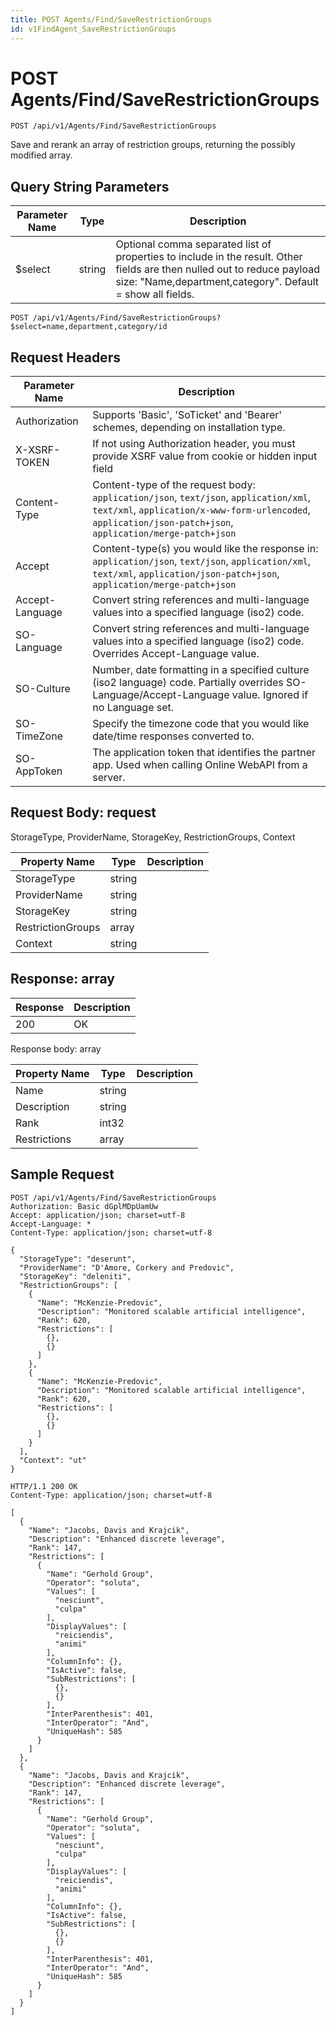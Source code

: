 ```yaml
---
title: POST Agents/Find/SaveRestrictionGroups
id: v1FindAgent_SaveRestrictionGroups
---
```


# POST Agents/Find/SaveRestrictionGroups

```http
POST /api/v1/Agents/Find/SaveRestrictionGroups
```

Save and rerank an array of restriction groups, returning the possibly modified array.







## Query String Parameters

| Parameter Name | Type |  Description |
|----------------|------|--------------|
| $select | string |  Optional comma separated list of properties to include in the result. Other fields are then nulled out to reduce payload size: "Name,department,category". Default = show all fields. |

```http
POST /api/v1/Agents/Find/SaveRestrictionGroups?$select=name,department,category/id
```


## Request Headers

| Parameter Name | Description |
|----------------|-------------|
| Authorization  | Supports 'Basic', 'SoTicket' and 'Bearer' schemes, depending on installation type. |
| X-XSRF-TOKEN   | If not using Authorization header, you must provide XSRF value from cookie or hidden input field |
| Content-Type | Content-type of the request body: `application/json`, `text/json`, `application/xml`, `text/xml`, `application/x-www-form-urlencoded`, `application/json-patch+json`, `application/merge-patch+json` |
| Accept         | Content-type(s) you would like the response in: `application/json`, `text/json`, `application/xml`, `text/xml`, `application/json-patch+json`, `application/merge-patch+json` |
| Accept-Language | Convert string references and multi-language values into a specified language (iso2) code. |
| SO-Language | Convert string references and multi-language values into a specified language (iso2) code. Overrides Accept-Language value. |
| SO-Culture | Number, date formatting in a specified culture (iso2 language) code. Partially overrides SO-Language/Accept-Language value. Ignored if no Language set. |
| SO-TimeZone | Specify the timezone code that you would like date/time responses converted to. |
| SO-AppToken | The application token that identifies the partner app. Used when calling Online WebAPI from a server. |

## Request Body: request  

StorageType, ProviderName, StorageKey, RestrictionGroups, Context 

| Property Name | Type |  Description |
|----------------|------|--------------|
| StorageType | string |  |
| ProviderName | string |  |
| StorageKey | string |  |
| RestrictionGroups | array |  |
| Context | string |  |


## Response: array



| Response | Description |
|----------------|-------------|
| 200 | OK |

Response body: array

| Property Name | Type |  Description |
|----------------|------|--------------|
| Name | string |  |
| Description | string |  |
| Rank | int32 |  |
| Restrictions | array |  |

## Sample Request

```http!
POST /api/v1/Agents/Find/SaveRestrictionGroups
Authorization: Basic dGplMDpUamUw
Accept: application/json; charset=utf-8
Accept-Language: *
Content-Type: application/json; charset=utf-8

{
  "StorageType": "deserunt",
  "ProviderName": "D'Amore, Corkery and Predovic",
  "StorageKey": "deleniti",
  "RestrictionGroups": [
    {
      "Name": "McKenzie-Predovic",
      "Description": "Monitored scalable artificial intelligence",
      "Rank": 620,
      "Restrictions": [
        {},
        {}
      ]
    },
    {
      "Name": "McKenzie-Predovic",
      "Description": "Monitored scalable artificial intelligence",
      "Rank": 620,
      "Restrictions": [
        {},
        {}
      ]
    }
  ],
  "Context": "ut"
}
```

```http_
HTTP/1.1 200 OK
Content-Type: application/json; charset=utf-8

[
  {
    "Name": "Jacobs, Davis and Krajcik",
    "Description": "Enhanced discrete leverage",
    "Rank": 147,
    "Restrictions": [
      {
        "Name": "Gerhold Group",
        "Operator": "soluta",
        "Values": [
          "nesciunt",
          "culpa"
        ],
        "DisplayValues": [
          "reiciendis",
          "animi"
        ],
        "ColumnInfo": {},
        "IsActive": false,
        "SubRestrictions": [
          {},
          {}
        ],
        "InterParenthesis": 401,
        "InterOperator": "And",
        "UniqueHash": 585
      }
    ]
  },
  {
    "Name": "Jacobs, Davis and Krajcik",
    "Description": "Enhanced discrete leverage",
    "Rank": 147,
    "Restrictions": [
      {
        "Name": "Gerhold Group",
        "Operator": "soluta",
        "Values": [
          "nesciunt",
          "culpa"
        ],
        "DisplayValues": [
          "reiciendis",
          "animi"
        ],
        "ColumnInfo": {},
        "IsActive": false,
        "SubRestrictions": [
          {},
          {}
        ],
        "InterParenthesis": 401,
        "InterOperator": "And",
        "UniqueHash": 585
      }
    ]
  }
]
```